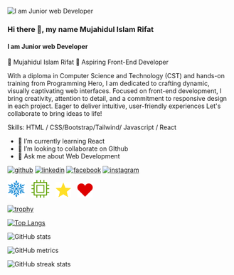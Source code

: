 ![I am Junior web Developer](https://media.licdn.com/dms/image/v2/D5616AQH-E2DXpnBNVg/profile-displaybackgroundimage-shrink_350_1400/profile-displaybackgroundimage-shrink_350_1400/0/1719349508840?e=1735776000&v=beta&t=5RVmpqtysyBJUeDtpUlSvNTaJeuxaFBZPpwyZEkW4zY)
### Hi there 👋, my name Mujahidul Islam Rifat
#### I am Junior web Developer

🌟 Mujahidul Islam Rifat 🌟
Aspiring Front-End Developer 

With a diploma in Computer Science and Technology (CST) and hands-on training from Programming Hero, I am dedicated to crafting dynamic, visually captivating web interfaces. Focused on front-end development, I bring creativity, attention to detail, and a commitment to responsive design in each project. Eager to deliver intuitive, user-friendly experiences Let's collaborate to bring ideas to life!

Skills:    HTML / CSS/Bootstrap/Tailwind/ Javascript / React

- 🌱 I’m currently learning React 
- 👯 I’m looking to collaborate on GIthub 
- 💬 Ask me about Web Development 


[<img src='https://cdn.jsdelivr.net/npm/simple-icons@3.0.1/icons/github.svg' alt='github' height='40'>](https://github.com/https://github.com/MujahidulIslam4541)  [<img src='https://cdn.jsdelivr.net/npm/simple-icons@3.0.1/icons/linkedin.svg' alt='linkedin' height='40'>](https://www.linkedin.com/in/https://www.linkedin.com/in/mujahidul-islam-rifat-b9ab8729b//)  [<img src='https://cdn.jsdelivr.net/npm/simple-icons@3.0.1/icons/facebook.svg' alt='facebook' height='40'>](https://www.facebook.com/https://www.facebook.com/profile.php?id=100076179716263)  [<img src='https://cdn.jsdelivr.net/npm/simple-icons@3.0.1/icons/instagram.svg' alt='instagram' height='40'>](https://www.instagram.com/https://www.instagram.com/mujahidul_islam_rifat//)  

<a href='https://archiveprogram.github.com/'><img src='https://raw.githubusercontent.com/acervenky/animated-github-badges/master/assets/acbadge.gif' width='40' height='40'></a> <a href='https://docs.github.com/en/developers'><img src='https://raw.githubusercontent.com/acervenky/animated-github-badges/master/assets/devbadge.gif' width='40' height='40'></a> <a href='https://stars.github.com/'><img src='https://raw.githubusercontent.com/acervenky/animated-github-badges/master/assets/starbadge.gif' width='35' height='35'></a> <a href='https://docs.github.com/en/github/supporting-the-open-source-community-with-github-sponsors'><img src='https://raw.githubusercontent.com/acervenky/animated-github-badges/master/assets/sponsorbadge.gif' width='35' height='35'></a> 

[![trophy](https://github-profile-trophy.vercel.app/?username=https://github.com/MujahidulIslam4541)](https://github.com/ryo-ma/github-profile-trophy)

[![Top Langs](https://github-readme-stats.vercel.app/api/top-langs/?username=https://github.com/MujahidulIslam4541)](https://github.com/anuraghazra/github-readme-stats)

![GitHub stats](https://github-readme-stats.vercel.app/api?username=https://github.com/MujahidulIslam4541&show_icons=true)  

![GitHub metrics](https://metrics.lecoq.io/https://github.com/MujahidulIslam4541)  

![GitHub streak stats](https://streak-stats.demolab.com/?user=https://github.com/MujahidulIslam4541)  

